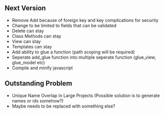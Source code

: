 ## Next Version
- Remove Add because of foreign key and key complications for security
- Change to be limited to fields that can be validated
- Delete can stay
- Class Methods can stay
- View can stay
- Templates can stay
- Add ability to glue a function (path scoping will be required)
- Seperate add_glue function into multiple seperate function (glue_view, glue_model etc)
- Compile and minify javascript

## Outstanding Problem

- Unique Name Overlap in Large Projects (Possible solution is to generate names or ids somehow?)
- Maybe needs to be replaced with something else?